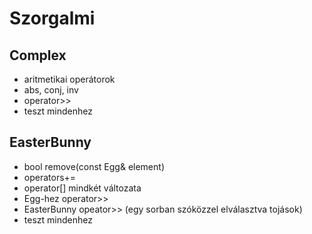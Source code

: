 # Szorgalmi

## Complex

* aritmetikai operátorok
* abs, conj, inv
* operator>>
* teszt mindenhez

## EasterBunny

* bool remove(const Egg& element)
* operators+=
* operator[] mindkét változata
* Egg-hez operator>>
* EasterBunny opeator>> (egy sorban szóközzel elválasztva tojások)
* teszt mindenhez
